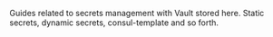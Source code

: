 Guides related to secrets management with Vault stored here. Static secrets, dynamic secrets, consul-template and so forth.